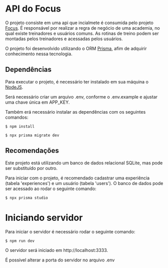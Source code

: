 # API do Focus

O projeto consiste em uma api que incialmete é consumida pelo projeto [Focus](https://github.com/EduardoAlcebiades/focus-ui). É responsável por realizar a regra de negócio de uma academia, no qual existe treinadores e usuários comuns. As rotinas de treino podem ser montadas pelos treinadores e acessadas pelos usuários.

O projeto foi desenvolvido utilizando o ORM [Prisma](https://www.prisma.io), afim de adquirir conhecimento nessa tecnologia.

## Dependências

Para executar o projeto, é necessário ter instalado em sua máquina o [NodeJS](https://nodejs.org/pt-br/).

Será necessário criar um arquivo .env, conforme o .env.example e ajustar uma chave única em APP_KEY.

Também erá necessário instalar as dependências com os seguintes comandos:

```
$ npm install
```

```
$ npx prisma migrate dev
```

## Recomendações

Este projeto está utilizando um banco de dados relacional SQLite, mas pode ser substituído por outro.

Para iniciar com o projeto, é recomendado cadastrar uma experiência (tabela 'experiences') e um usuário (tabela 'users'). O banco de dados pode ser acessado ao rodar o seguinte comando:

```
$ npx prisma studio
```

# Iniciando servidor

Para iniciar o servidor é necessário rodar o seguinte comando:

```
$ npm run dev
```

O servidor será iniciado em http://localhost:3333.

É possível alterar a porta do servidor no arquivo .env
